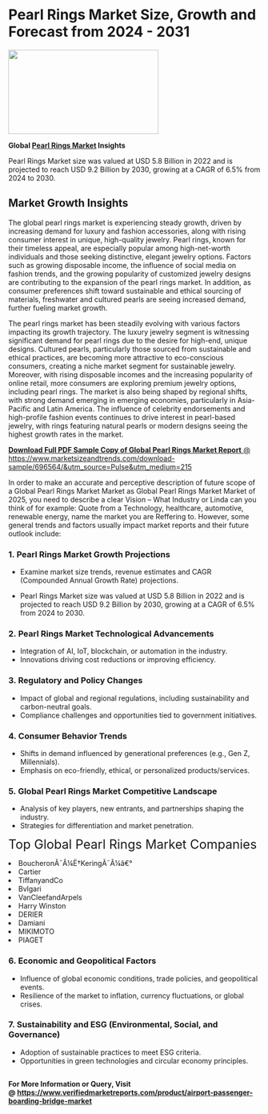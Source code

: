 <H1>Pearl Rings Market Size, Growth and Forecast from 2024 - 2031</H1><img class="aligncenter size-medium wp-image-584254" src="https://thirdeyenews.in/wp-content/uploads/2024/09/Global-Market-Research-300x168.jpeg" alt="" width="300" height="168" /><p><strong>Global&nbsp;<a href="https://www.marketsizeandtrends.com/download-sample/696564/&amp;utm_source=Pulse&amp;utm_medium=215">Pearl Rings Market</a> Insights</strong></p><p>Pearl Rings Market size was valued at USD 5.8 Billion in 2022 and is projected to reach USD 9.2 Billion by 2030, growing at a CAGR of 6.5% from 2024 to 2030.</p><p><h2>Market Growth Insights</h2> <p>The global pearl rings market is experiencing steady growth, driven by increasing demand for luxury and fashion accessories, along with rising consumer interest in unique, high-quality jewelry. Pearl rings, known for their timeless appeal, are especially popular among high-net-worth individuals and those seeking distinctive, elegant jewelry options. Factors such as growing disposable income, the influence of social media on fashion trends, and the growing popularity of customized jewelry designs are contributing to the expansion of the pearl rings market. In addition, as consumer preferences shift toward sustainable and ethical sourcing of materials, freshwater and cultured pearls are seeing increased demand, further fueling market growth.</p> <p><a href="download-link"></a></p> <p>The pearl rings market has been steadily evolving with various factors impacting its growth trajectory. The luxury jewelry segment is witnessing significant demand for pearl rings due to the desire for high-end, unique designs. Cultured pearls, particularly those sourced from sustainable and ethical practices, are becoming more attractive to eco-conscious consumers, creating a niche market segment for sustainable jewelry. Moreover, with rising disposable incomes and the increasing popularity of online retail, more consumers are exploring premium jewelry options, including pearl rings. The market is also being shaped by regional shifts, with strong demand emerging in emerging economies, particularly in Asia-Pacific and Latin America. The influence of celebrity endorsements and high-profile fashion events continues to drive interest in pearl-based jewelry, with rings featuring natural pearls or modern designs seeing the highest growth rates in the market.</p> <p><a href="get-more-link"></p><p><span class=""><strong>Download Full PDF Sample Copy of Global Pearl Rings Market Report</strong> @ <a href="https://www.marketsizeandtrends.com/download-sample/696564/&amp;utm_source=Pulse&amp;utm_medium=215" target="_blank">https://www.marketsizeandtrends.com/download-sample/696564/&amp;utm_source=Pulse&amp;utm_medium=215</a></span></p><p>In order to make an accurate and perceptive description of future scope of a Global&nbsp;Pearl Rings Market Market as Global&nbsp;Pearl Rings Market Market of 2025, you need to describe a clear Vision &ndash; What Industry or Linda can you think of for example: Quote from a Technology, healthcare, automotive, renewable energy, name the market you are Reffering to. However, some general trends and factors usually impact market reports and their future outlook include:</p><h3>1.&nbsp;<strong>Pearl Rings Market Growth Projections</strong></h3><ul><li>Examine market size trends, revenue estimates and CAGR (Compounded Annual Growth Rate) projections.</li><li><p>Pearl Rings Market size was valued at USD 5.8 Billion in 2022 and is projected to reach USD 9.2 Billion by 2030, growing at a CAGR of 6.5% from 2024 to 2030.</p></li></ul><h3>2.&nbsp;<strong>Pearl Rings Market Technological Advancements</strong></h3><ul><li>Integration of AI, IoT, blockchain, or automation in the industry.</li><li>Innovations driving cost reductions or improving efficiency.</li></ul><h3>3.&nbsp;<strong>Regulatory and Policy Changes</strong></h3><ul><li>Impact of global and regional regulations, including sustainability and carbon-neutral goals.</li><li>Compliance challenges and opportunities tied to government initiatives.</li></ul><h3>4.&nbsp;<strong>Consumer Behavior Trends</strong></h3><ul><li>Shifts in demand influenced by generational preferences (e.g., Gen Z, Millennials).</li><li>Emphasis on eco-friendly, ethical, or personalized products/services.</li></ul><h3>5.&nbsp;<strong>Global Pearl Rings Market Competitive Landscape</strong></h3><ul><li>Analysis of key players, new entrants, and partnerships shaping the industry.</li><li>Strategies for differentiation and market penetration.</li></ul><p data-pm-slice="1 1 []"><span style="color: inherit; font-family: inherit; font-size: 25px;">Top Global Pearl Rings Market Companies</span></p><div class="" data-test-id=""><p><li>BoucheronÃ¯Â¼Ë†KeringÃ¯Â¼â€°</li><li> Cartier</li><li> TiffanyandCo</li><li> Bvlgari</li><li> VanCleefandArpels</li><li> Harry Winston</li><li> DERIER</li><li> Damiani</li><li> MIKIMOTO</li><li> PIAGET</li></p></div><h3>6.&nbsp;<strong>Economic and Geopolitical Factors</strong></h3><ul><li>Influence of global economic conditions, trade policies, and geopolitical events.</li><li>Resilience of the market to inflation, currency fluctuations, or global crises.</li></ul><h3>7.&nbsp;<strong>Sustainability and ESG (Environmental, Social, and Governance)</strong></h3><ul><li>Adoption of sustainable practices to meet ESG criteria.</li><li>Opportunities in green technologies and circular economy principles.</li></ul><h2><strong style="font-size: 14px;">For More Information or Query, Visit @&nbsp;</strong><a style="background-color: #ffffff; font-size: 14px;" href="https://www.marketsizeandtrends.com/report/pearl-rings-market/" target="_blank">https://www.verifiedmarketreports.com/product/airport-passenger-boarding-bridge-market</a></h2>
